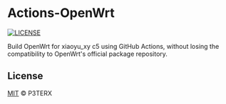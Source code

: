 # Actions-OpenWrt

[![LICENSE](https://img.shields.io/github/license/mashape/apistatus.svg?style=flat-square&label=LICENSE)](https://github.com/P3TERX/Actions-OpenWrt/blob/master/LICENSE)

Build OpenWrt for xiaoyu_xy c5 using GitHub Actions, without losing the compatibility to OpenWrt's official package repository.

## License

[MIT](https://github.com/P3TERX/Actions-OpenWrt/blob/main/LICENSE) © P3TERX

